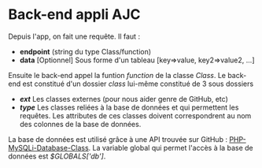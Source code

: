 # Back-end appli AJC

Depuis l'app, on fait une requête. Il faut :
 - **endpoint** (string du type Class/function)
 - **data** [Optionnel] Sous forme d'un tableau [key=>value, key2=>value2, ...]

Ensuite le back-end appel la funtion *function* de la classe *Class*.
Le back-end est constitué d'un dossier *class* lui-même constitué de 3 sous dossiers
 - ***ext*** Les classes externes (pour nous aider genre de GitHub, etc)
 - ***type*** Les classes reliées à la base de données et qui permettent les requêtes. Les attributes de ces classes doivent correspondrent au nom des colonnes de la base de données.

La base de données est utilisé grâce à une API trouvée sur GitHub : [PHP-MySQLi-Database-Class](https://github.com/joshcam/PHP-MySQLi-Database-Class#initialization). La variable global qui permet l'accès à la base de données est *$GLOBALS['db']*.